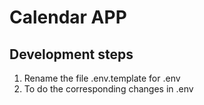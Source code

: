 # Calendar APP


## Development steps

1. Rename the file .env.template for .env
2. To do the corresponding changes in .env